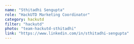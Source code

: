 ```yaml
---
name: "Sthitadhi Sengupta"
role: "HackUTD Marketing Coordinator"
category: hackutd
filter: "hackutd"
photo: "team-hackutd-sthitadhi"
link: "https://www.linkedin.com/in/sthitadhi-sengupta"
---
```

